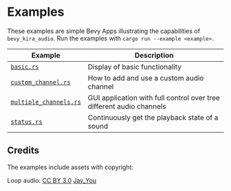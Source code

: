 # Examples

These examples are simple Bevy Apps illustrating the capabilities of `bevy_kira_audio`. Run the examples with `cargo run --example <example>`.

| Example                                                  | Description                                                          |
| -------------------------------------------------------- | -------------------------------------------------------------------- |
| [`basic.rs`](/examples/basic.rs)                         | Display of basic functionality                                       |
| [`custom_channel.rs`](/examples/custom_channel.rs)       | How to add and use a custom audio channel                            |
| [`multiple_channels.rs`](/examples/multiple_channels.rs) | GUI application with full control over tree different audio channels |
| [`status.rs`](/examples/status.rs)                       | Continuously get the playback state of a sound                       |

## Credits
The examples include assets with copyright:

Loop audio: [CC BY 3.0](https://creativecommons.org/licenses/by/3.0/) [Jay_You](https://freesound.org/people/Jay_You/sounds/460432/)
